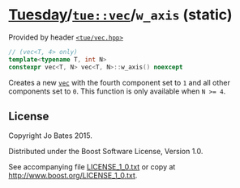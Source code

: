 [Tuesday](../../../README.md)/[`tue::vec`](../../headers/vec.md)/`w_axis` (static)
==================================================================================
Provided by header [`<tue/vec.hpp>`](../../headers/vec.md)

```c++
// (vec<T, 4> only)
template<typename T, int N>
constexpr vec<T, N> vec<T, N>::w_axis() noexcept
```

Creates a new [`vec`](../../headers/vec.md) with the fourth component set to `1`
and all other components set to `0`. This function is only available when
`N >= 4`.

License
-------
Copyright Jo Bates 2015.

Distributed under the Boost Software License, Version 1.0.

See accompanying file [LICENSE_1_0.txt](../../../LICENSE_1_0.txt) or copy at
http://www.boost.org/LICENSE_1_0.txt.
